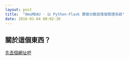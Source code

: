 ```yaml
---
layout: post
title:  "0muMDAU - 以 Python-Flask 實做分散部落個管理系統" 
date: 2016-01-04 00:02:30 
---
```


## 關於這個東西？


[先丟個網址吧](https://github.com/0mu-Project/0muMDAU-Flask)


			